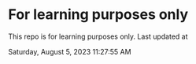 # For learning purposes only
This repo is for learning purposes only.
Last updated at

Saturday, August 5, 2023 11:27:55 AM

